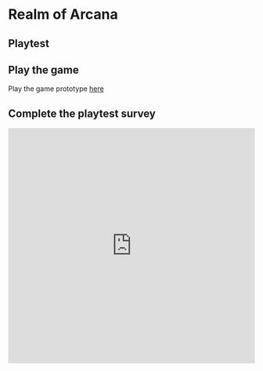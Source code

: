 # Realm of Arcana

## Playtest

## Play the game 

Play the game prototype [here](../prototype/RealmOfArcana-Prototype.html)

## Complete the playtest survey

<iframe width="640px" height= "480px" src= "https://forms.office.com/Pages/ResponsePage.aspx?id=FRGudvwe8kqlNuKyRDrxoNs3V6930OlFvqrOuZdgrqBUNFJVT0lHSklSTFNHRFlGRkdSUThTTllSMS4u&embed=true" frameborder= "0" marginwidth= "0" marginheight= "0" style= "border: none; max-width:100%; max-height:100vh" allowfullscreen webkitallowfullscreen mozallowfullscreen msallowfullscreen> </iframe>
